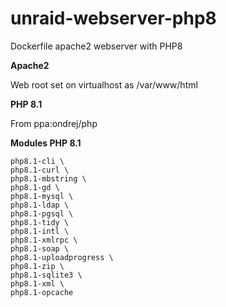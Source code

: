 # unraid-webserver-php8
Dockerfile apache2 webserver with PHP8


**Apache2**

Web root set on virtualhost as /var/www/html

**PHP 8.1**

From ppa:ondrej/php

**Modules PHP 8.1**

    php8.1-cli \
    php8.1-curl \
    php8.1-mbstring \
    php8.1-gd \
    php8.1-mysql \
    php8.1-ldap \
    php8.1-pgsql \
    php8.1-tidy \
    php8.1-intl \
    php8.1-xmlrpc \
    php8.1-soap \
    php8.1-uploadprogress \
    php8.1-zip \
    php8.1-sqlite3 \
    php8.1-xml \
    php8.1-opcache  